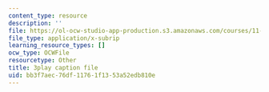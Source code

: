 ```yaml
---
content_type: resource
description: ''
file: https://ol-ocw-studio-app-production.s3.amazonaws.com/courses/11-384-malaysia-sustainable-cities-practicum-spring-2018/bb3f7aec76df11761f1353a52edb810e_JlKqhxwezkg.srt
file_type: application/x-subrip
learning_resource_types: []
ocw_type: OCWFile
resourcetype: Other
title: 3play caption file
uid: bb3f7aec-76df-1176-1f13-53a52edb810e
---
```

